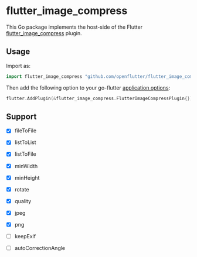 # flutter_image_compress

This Go package implements the host-side of the Flutter [flutter_image_compress](https://github.com/openflutter/flutter_image_compress) plugin.

## Usage

Import as:

```go
import flutter_image_compress "github.com/openflutter/flutter_image_compress/go"
```

Then add the following option to your go-flutter [application options](https://github.com/go-flutter-desktop/go-flutter/wiki/Plugin-info):

```go
flutter.AddPlugin(&flutter_image_compress.FlutterImageCompressPlugin{}),
```

## Support

- [x] fileToFile
- [x] listToList
- [x] listToFile

- [x] minWidth
- [x] minHeight
- [x] rotate
- [x] quality

- [x] jpeg
- [x] png

- [ ] keepExif
- [ ] autoCorrectionAngle
